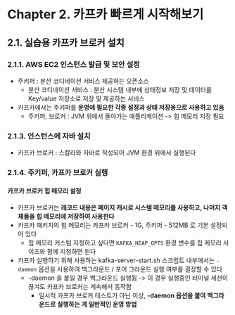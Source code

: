 # Chapter 2. 카프카 빠르게 시작해보기

## 2.1. 실습용 카프카 브로커 설치
### 2.1.1. AWS EC2 인스턴스 발급 및 보안 설정
- 주키퍼 : 분산 코디네이션 서비스 제공하는 오픈소스
  - 분산 코디네이션 서비스 : 분산 시스템 내부에 상태정보 저장 및 데이터를 Key/value 저장소로 저장 및 제공하는 서비스
- 카프카에서는 주키퍼를 **운영에 필요한 각종 설정과 상태 저장용으로 사용하고 있음**
  - 주키퍼, 브로커 : JVM 위에서 돌아가는 애플리케이션 -> 힙 메모리 지정 필요

### 2.1.3. 인스턴스에 자바 설치
- 카프카 브로커 : 스칼라와 자바로 작성되어 JVM 환경 위에서 실행된다

### 2.1.4. 주키퍼, 카프카 브로커 실행
#### 카프카 브로커 힙 메모리 설정
- 카프카 브로커는 **레코드 내용은 페이지 캐시로 시스템 메모리를 사용하고, 나머지 객체들을 힙 메모리에 저장하여 사용한다**
- 카프카 패키지의 힙 메모리는 카프카 브로커 - 1G, 주키퍼 - 512MB 로 기본 설정되어 있다
  - 힙 메모리 커스텀 지정하고 싶다면 `KAFKA_HEAP_OPTS` 환경 변수를 힙 메모리 사이즈와 함께 지정하면 된다
- 카프카 실행하기 위해 사용하는 kafka-server-start.sh 스크립트 내부에서는 `-daemon` 옵션을 사용하여 백그라운드 / 포어 그라운드 실행 여부를 결정할 수 있다
  - -daemon 을 붙일 경우 백그라운드 실행됨 -> 이 경우 실행중인 터미널 세션이 끊겨도 카프카 브로커는 계속해서 동작함
    - 일시적 카프카 브로커 테스트가 아닌 이상, **-daemon 옵션을 붙여 백그라운드로 실행하는 게 일반적인 운영 방법**